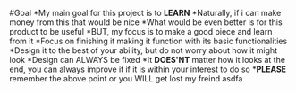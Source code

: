#Goal
*My main goal for this project is to **LEARN**
*Naturally, if i can make money from this that would be nice
*What would be even better is for this product to be useful
*BUT, my focus is to make a good piece and learn from it
*Focus on finishing it making it function with its basic functionalities
*Design it to the best of your ability, but do not worry about how it might look
*Design can ALWAYS be fixed 
*It **DOES'NT** matter how it looks at the end, you can always improve it if it is within your interest to do so 
***PLEASE** remember the above point or you WILL get lost my freind 
asdfa